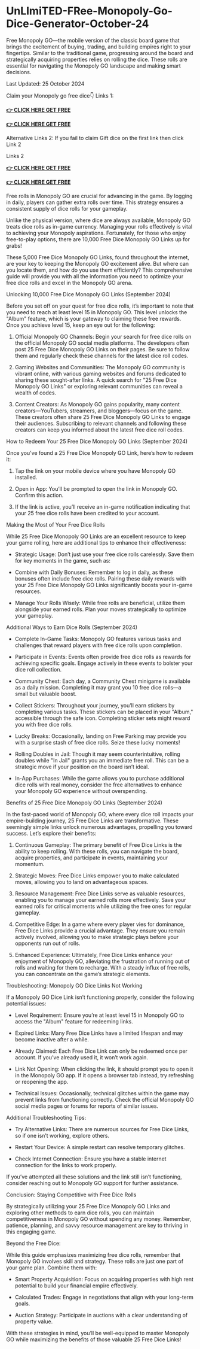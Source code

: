 # UnLImiTED-FRee-Monopoly-Go-Dice-Generator-October-24
Free Monopoly GO—the mobile version of the classic board game that brings the excitement of buying, trading, and building empires right to your fingertips. Similar to the traditional game, progressing around the board and strategically acquiring properties relies on rolling the dice. These rolls are essential for navigating the Monopoly GO landscape and making smart decisions.

Last Updated: 25 October 2024

Claim your Monopoly go free dice👇
Links 1:

**[👉 CLICK HERE GET FREE](https://tinyurl.com/yraheyk3)**

**[👉 CLICK HERE GET FREE](https://tinyurl.com/yraheyk3)**

Alternative Links 2: If you fail to claim Gift dice on the first link then click Link 2

Links 2

**[👉 CLICK HERE GET FREE](https://tinyurl.com/yraheyk3)**

**[👉 CLICK HERE GET FREE](https://tinyurl.com/yraheyk3)**

Free rolls in Monopoly GO are crucial for advancing in the game. By logging in daily, players can gather extra rolls over time. This strategy ensures a consistent supply of dice rolls for your gameplay.

Unlike the physical version, where dice are always available, Monopoly GO treats dice rolls as in-game currency. Managing your rolls effectively is vital to achieving your Monopoly aspirations. Fortunately, for those who enjoy free-to-play options, there are 10,000 Free Dice Monopoly GO Links up for grabs!

These 5,000 Free Dice Monopoly GO Links, found throughout the internet, are your key to keeping the Monopoly GO excitement alive. But where can you locate them, and how do you use them efficiently? This comprehensive guide will provide you with all the information you need to optimize your free dice rolls and excel in the Monopoly GO arena.

Unlocking 10,000 Free Dice Monopoly GO Links (September 2024)

Before you set off on your quest for free dice rolls, it’s important to note that you need to reach at least level 15 in Monopoly GO. This level unlocks the "Album" feature, which is your gateway to claiming these free rewards. Once you achieve level 15, keep an eye out for the following:

1. Official Monopoly GO Channels: Begin your search for free dice rolls on the official Monopoly GO social media platforms. The developers often post 25 Free Dice Monopoly GO Links on their pages. Be sure to follow them and regularly check these channels for the latest dice roll codes.

2. Gaming Websites and Communities: The Monopoly GO community is vibrant online, with various gaming websites and forums dedicated to sharing these sought-after links. A quick search for "25 Free Dice Monopoly GO Links" or exploring relevant communities can reveal a wealth of codes.



3. Content Creators: As Monopoly GO gains popularity, many content creators—YouTubers, streamers, and bloggers—focus on the game. These creators often share 25 Free Dice Monopoly GO Links to engage their audiences. Subscribing to relevant channels and following these creators can keep you informed about the latest free dice roll codes.

How to Redeem Your 25 Free Dice Monopoly GO Links (September 2024)

Once you’ve found a 25 Free Dice Monopoly GO Link, here’s how to redeem it:

1. Tap the link on your mobile device where you have Monopoly GO installed.

2. Open in App: You’ll be prompted to open the link in Monopoly GO. Confirm this action.

3. If the link is active, you’ll receive an in-game notification indicating that your 25 free dice rolls have been credited to your account.

Making the Most of Your Free Dice Rolls

While 25 Free Dice Monopoly GO Links are an excellent resource to keep your game rolling, here are additional tips to enhance their effectiveness:

- Strategic Usage: Don’t just use your free dice rolls carelessly. Save them for key moments in the game, such as:



- Combine with Daily Bonuses: Remember to log in daily, as these bonuses often include free dice rolls. Pairing these daily rewards with your 25 Free Dice Monopoly GO Links significantly boosts your in-game resources.



- Manage Your Rolls Wisely: While free rolls are beneficial, utilize them alongside your earned rolls. Plan your moves strategically to optimize your gameplay.

Additional Ways to Earn Dice Rolls (September 2024)

- Complete In-Game Tasks: Monopoly GO features various tasks and challenges that reward players with free dice rolls upon completion.



- Participate in Events: Events often provide free dice rolls as rewards for achieving specific goals. Engage actively in these events to bolster your dice roll collection.



- Community Chest: Each day, a Community Chest minigame is available as a daily mission. Completing it may grant you 10 free dice rolls—a small but valuable boost.



- Collect Stickers: Throughout your journey, you’ll earn stickers by completing various tasks. These stickers can be placed in your "Album," accessible through the safe icon. Completing sticker sets might reward you with free dice rolls.



- Lucky Breaks: Occasionally, landing on Free Parking may provide you with a surprise stash of free dice rolls. Seize these lucky moments!



- Rolling Doubles in Jail: Though it may seem counterintuitive, rolling doubles while "In Jail" grants you an immediate free roll. This can be a strategic move if your position on the board isn’t ideal.



- In-App Purchases: While the game allows you to purchase additional dice rolls with real money, consider the free alternatives to enhance your Monopoly GO experience without overspending.

Benefits of 25 Free Dice Monopoly GO Links (September 2024)

In the fast-paced world of Monopoly GO, where every dice roll impacts your empire-building journey, 25 Free Dice Links are transformative. These seemingly simple links unlock numerous advantages, propelling you toward success. Let’s explore their benefits:

1. Continuous Gameplay: The primary benefit of Free Dice Links is the ability to keep rolling. With these rolls, you can navigate the board, acquire properties, and participate in events, maintaining your momentum.

2. Strategic Moves: Free Dice Links empower you to make calculated moves, allowing you to land on advantageous spaces.

3. Resource Management: Free Dice Links serve as valuable resources, enabling you to manage your earned rolls more effectively. Save your earned rolls for critical moments while utilizing the free ones for regular gameplay.

4. Competitive Edge: In a game where every player vies for dominance, Free Dice Links provide a crucial advantage. They ensure you remain actively involved, allowing you to make strategic plays before your opponents run out of rolls.

5. Enhanced Experience: Ultimately, Free Dice Links enhance your enjoyment of Monopoly GO, alleviating the frustration of running out of rolls and waiting for them to recharge. With a steady influx of free rolls, you can concentrate on the game’s strategic elements.

Troubleshooting: Monopoly GO Dice Links Not Working

If a Monopoly GO Dice Link isn’t functioning properly, consider the following potential issues:

- Level Requirement: Ensure you’re at least level 15 in Monopoly GO to access the "Album" feature for redeeming links.



- Expired Links: Many Free Dice Links have a limited lifespan and may become inactive after a while.



- Already Claimed: Each Free Dice Link can only be redeemed once per account. If you’ve already used it, it won’t work again.



- Link Not Opening: When clicking the link, it should prompt you to open it in the Monopoly GO app. If it opens a browser tab instead, try refreshing or reopening the app.



- Technical Issues: Occasionally, technical glitches within the game may prevent links from functioning correctly. Check the official Monopoly GO social media pages or forums for reports of similar issues.

Additional Troubleshooting Tips:

- Try Alternative Links: There are numerous sources for Free Dice Links, so if one isn’t working, explore others.



- Restart Your Device: A simple restart can resolve temporary glitches.



- Check Internet Connection: Ensure you have a stable internet connection for the links to work properly.

If you’ve attempted all these solutions and the link still isn’t functioning, consider reaching out to Monopoly GO support for further assistance.

Conclusion: Staying Competitive with Free Dice Rolls

By strategically utilizing your 25 Free Dice Monopoly GO Links and exploring other methods to earn dice rolls, you can maintain competitiveness in Monopoly GO without spending any money. Remember, patience, planning, and savvy resource management are key to thriving in this engaging game.

Beyond the Free Dice:

While this guide emphasizes maximizing free dice rolls, remember that Monopoly GO involves skill and strategy. These rolls are just one part of your game plan. Combine them with:

- Smart Property Acquisition: Focus on acquiring properties with high rent potential to build your financial empire effectively.



- Calculated Trades: Engage in negotiations that align with your long-term goals.



- Auction Strategy: Participate in auctions with a clear understanding of property value.

With these strategies in mind, you’ll be well-equipped to master Monopoly GO while maximizing the benefits of those valuable 25 Free Dice Links!
